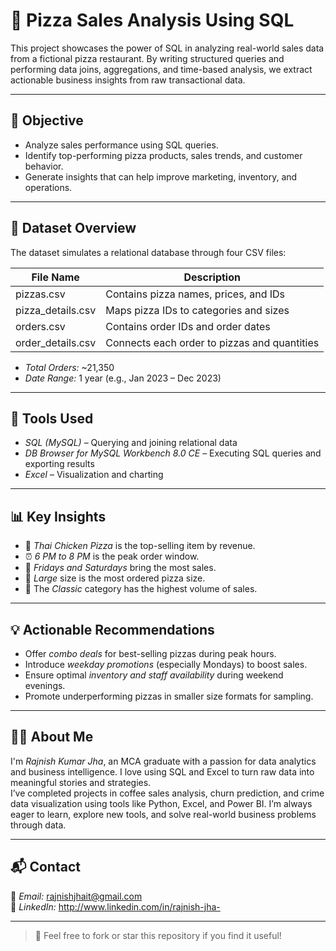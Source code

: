 # 🍕 Pizza Sales Analysis Using SQL

This project showcases the power of SQL in analyzing real-world sales data from a fictional pizza restaurant. 
By writing structured queries and performing data joins, aggregations, and time-based analysis, we extract actionable business insights from raw transactional data.

---

## 🎯 Objective

- Analyze sales performance using SQL queries.
- Identify top-performing pizza products, sales trends, and customer behavior.
- Generate insights that can help improve marketing, inventory, and operations.

---

## 📁 Dataset Overview

The dataset simulates a relational database through four CSV files:

| File Name          | Description                                              |
|--------------------|----------------------------------------------------------|
| pizzas.csv         | Contains pizza names, prices, and IDs                    |
| pizza_details.csv  | Maps pizza IDs to categories and sizes                   |
| orders.csv         | Contains order IDs and order dates                       |
| order_details.csv  | Connects each order to pizzas and quantities             |

- *Total Orders:* ~21,350 
- *Date Range:* 1 year (e.g., Jan 2023 – Dec 2023)

---

## 🧰 Tools Used

- *SQL (MySQL)* – Querying and joining relational data
- *DB Browser for MySQL Workbench 8.0 CE* – Executing SQL queries and exporting results
- *Excel* – Visualization and charting

---

## 📊 Key Insights

- 🍗 *Thai Chicken Pizza* is the top-selling item by revenue.
- ⏰ *6 PM to 8 PM* is the peak order window.
- 📆 *Fridays and Saturdays* bring the most sales.
- 🍕 *Large* size is the most ordered pizza size.
- 🧾 The *Classic* category has the highest volume of sales.

---

## 💡 Actionable Recommendations

- Offer *combo deals* for best-selling pizzas during peak hours.
- Introduce *weekday promotions* (especially Mondays) to boost sales.
- Ensure optimal *inventory and staff availability* during weekend evenings.
- Promote underperforming pizzas in smaller size formats for sampling.

---

## 🙋‍♂ About Me

I'm *Rajnish Kumar Jha*, an MCA graduate with a passion for data analytics and business intelligence. I love using SQL and Excel to turn raw data into meaningful stories and strategies.  
I’ve completed projects in coffee sales analysis, churn prediction, and crime data visualization using tools like Python, Excel, and Power BI. I’m always eager to learn, explore new tools, and solve real-world business problems through data.

---

## 📬 Contact

📧 *Email:* rajnishjhait@gmail.com  
🔗 *LinkedIn:* http://www.linkedin.com/in/rajnish-jha-

---

> 📝 Feel free to fork or star this repository if you find it useful!
